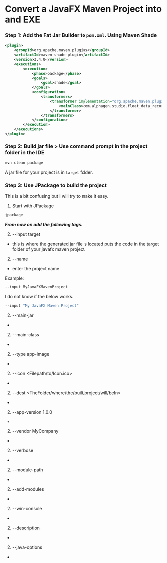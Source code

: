 # Convert a JavaFX Maven Project into and EXE

### Step 1: Add the Fat Jar Builder to `pom.xml`. Using Maven Shade
```xml
<plugin>
    <groupId>org.apache.maven.plugins</groupId>
    <artifactId>maven-shade-plugin</artifactId>
    <version>3.4.0</version>
    <executions>
        <execution>
            <phase>package</phase>
            <goals>
                <goal>shade</goal>
            </goals>
            <configuration>
                <transformers>
                    <transformer implementation="org.apache.maven.plugins.shade.resource.ManifestResourceTransformer">
                        <mainClass>com.alphagen.studio.float_data_recorder_2.Launcher</mainClass>
                    </transformer>
                </transformers>
            </configuration>
        </execution>
    </executions>
</plugin>
```

### Step 2: Build jar file > Use command prompt in the project folder in the IDE
```cmd
mvn clean package
```

A jar file for your project is in `target` folder.

### Step 3: Use JPackage to build the project
This is a bit confusing but I will try to make it easy.

1. Start with JPackage
```cmd
jpackage
```

**_From now on add the following tags._**

2. --input target
- this is where the generated jar file is located puts the code in the target folder of your javafx maven project.

2. --name <ProjectName>
- enter the project name

Example:
```cmd
--input MyJavaFXMavenProject
```

I do not know if the below works.
```cmd
--input "My JavaFX Maven Project"
```

2. --main-jar
- 

2. --main-class
- 

2. --type app-image
- 

2. --icon <Filepath/to/Icon.ico>
- 

2. --dest <TheFolder/where/the/built/project/will/beIn>
- 

2. --app-version 1.0.0
- 

2. --vendor MyCompany
- 

2. --verbose
- 

2. --module-path
- 

2. --add-modules
- 

2. --win-console
- 

2. --description
- 

2. --java-options
- 

